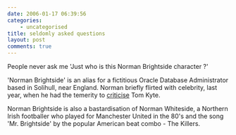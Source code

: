 ```yaml
---
date: 2006-01-17 06:39:56
categories:
    - uncategorised
title: seldomly asked questions
layout: post
comments: true
---
```

People never ask me 'Just who is this Norman Brightside character ?'

'Norman Brightside' is an alias for a fictitious Oracle Database
Administrator based in Solihull, near England. Norman briefly flirted
with celebrity, last year, when he had the temerity to
[criticise](http://www.nbrightside.com/blog/2005/11/04/tom-kyte-makes-mistake-shock/)
Tom Kyte.

Norman Brightside is also a bastardisation of Norman Whiteside, a
Northern Irish footballer who played for Manchester United in the 80's
and the song 'Mr. Brightside' by the popular American beat combo - The
Killers.
